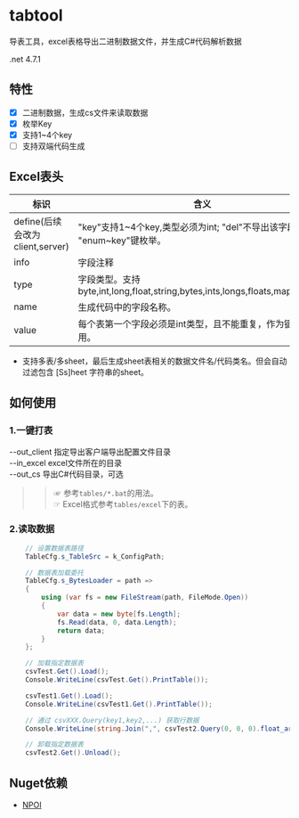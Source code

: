 # tabtool

导表工具，excel表格导出二进制数据文件，并生成C#代码解析数据

.net 4.7.1

## 特性

- [x] 二进制数据，生成cs文件来读取数据
- [x] 枚举Key
- [x] 支持1~4个key
- [ ] 支持双端代码生成

## Excel表头

| 标识   | 含义                                                                           |
| ------ | ------------------------------------------------------------------------------ |
| define(后续会改为client,server) | "key"支持1~4个key,类型必须为int; "del"不导出该字段; "enum~key"键枚举。         |
| info   | 字段注释                                                                       |
| type   | 字段类型。支持 byte,int,long,float,string,bytes,ints,longs,floats,map<int,int> |
| name   | 生成代码中的字段名称。                                                         |
| value  | 每个表第一个字段必须是int类型，且不能重复，作为键来使用。                      |

- 支持多表/多sheet，最后生成sheet表相关的数据文件名/代码类名。但会自动过滤包含 [Ss]heet 字符串的sheet。

## 如何使用

### 1.一键打表

--out_client 指定导出客户端导出配置文件目录<br>
--in_excel excel文件所在的目录<br>
--out_cs 导出C#代码目录，可选<br>
<!--   --out_server 导出服务器配置文件目录<br> -->
<!--   --out_cpp 导出C++代码目录，可选<br> -->

>>☞ 参考`tables/*.bat`的用法。</br>
 ☞ Excel格式参考`tables/excel`下的表。

### 2.读取数据

```csharp
    // 设置数据表路径
    TableCfg.s_TableSrc = k_ConfigPath;

    // 数据表加载委托
    TableCfg.s_BytesLoader = path =>
    {
        using (var fs = new FileStream(path, FileMode.Open))
        {
            var data = new byte[fs.Length];
            fs.Read(data, 0, data.Length);
            return data;
        }
    };

    // 加载指定数据表
    csvTest.Get().Load();
    Console.WriteLine(csvTest.Get().PrintTable());

    csvTest1.Get().Load();
    Console.WriteLine(csvTest1.Get().PrintTable());

    // 通过 csvXXX.Query(key1,key2,...) 获取行数据
    Console.WriteLine(string.Join(",", csvTest2.Query(0, 0, 0).float_arr));

    // 卸载指定数据表
    csvTest2.Get().Unload();
```

## Nuget依赖

- [NPOI](https://github.com/dotnetcore/NPOI)
